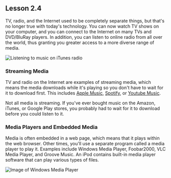 ## Lesson 2.4

TV, radio, and the Internet used to be completely separate things, but
that's no longer true with today's technology. You can now watch TV
shows on your computer, and you can connect to the Internet on many TVs
and DVD/BluRay players. In addition, you can listen to online radio from
all over the world, thus granting you greater access to a more diverse
range of media.

![Listening to music on iTunes radio](https://lh6.googleusercontent.com/6NglQlGhT2EzDeAb5QM1Sce6-t44NfQ--pos7v-7OWfdi4EXtdfMXOyXhF6skplEbKzO5xCNf9Xsq5R7YxToKG9Xxsage9qBywZm4bU7TC97yzNWtZ2qixl37WjqtiuxLm3cs8o)

### Streaming Media

TV and radio on the Internet are examples of streaming media, which
means the media downloads while it's playing so you don't have to wait
for it to download first. This includes [Apple
Music](https://www.apple.com/apple-music/),
[Spotify](https://www.spotify.com/us/), or [Youtube
Music](https://music.youtube.com).

Not all media is streaming. If you've ever bought music on the Amazon,
iTunes, or Google Play stores, you probably had to wait for it to
download before you could listen to it.

### Media Players and Embedded Media

Media is often embedded in a web page, which means that it plays within
the web browser. Other times, you'll use a separate program called a
media player to play it. Examples include Windows Media Player,
Foobar2000, VLC Media Player, and Groove Music. An iPod contains
built-in media player software that can play various types of files.

![Image of Windows Media
Player](https://lh6.googleusercontent.com/gHuO9GidwkTnRiIXCIqZhc99Tooy65zTox6uyuBQAaNxAd1QO9UVf_lOM3Uj_kedXONOuc5LXzWZUVfC0JecgkhbTJWqiyu4k7Px1Ix1jL4d79Wl0Xc6sYHVJdUYwTxgEokzWQ8)